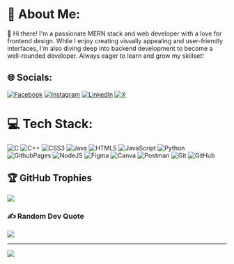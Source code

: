 # 💫 About Me:
👋 Hi there! I'm a passionate MERN stack and web developer with a love for frontend design. While I enjoy creating visually appealing and user-friendly interfaces, I'm also diving deep into backend development to become a well-rounded developer. Always eager to learn and grow my skillset!


## 🌐 Socials:
[![Facebook](https://img.shields.io/badge/Facebook-%231877F2.svg?logo=Facebook&logoColor=whit)](https://facebook.com/YashobantaBisoi) [![Instagram](https://img.shields.io/badge/Instagram-%23E4405F.svg?logo=Instagram&logoColor=white)](https://instagram.com/its_yosho_) [![LinkedIn](https://img.shields.io/badge/LinkedIn-%230077B5.svg?logo=linkedin&logoColor=white)](www.linkedin.com/in/yoshobanta-bisoi) [![X](https://img.shields.io/badge/X-black.svg?logo=X&logoColor=white)](https://x.com/BisoiYoshobanta) 

# 💻 Tech Stack:
![C](https://img.shields.io/badge/c-%2300599C.svg?style=flat-square&logo=c&logoColor=white) ![C++](https://img.shields.io/badge/c++-%2300599C.svg?style=flat-square&logo=c%2B%2B&logoColor=white) ![CSS3](https://img.shields.io/badge/css3-%231572B6.svg?style=flat-square&logo=css3&logoColor=white) ![Java](https://img.shields.io/badge/java-%23ED8B00.svg?style=flat-square&logo=openjdk&logoColor=white) ![HTML5](https://img.shields.io/badge/html5-%23E34F26.svg?style=flat-square&logo=html5&logoColor=white) ![JavaScript](https://img.shields.io/badge/javascript-%23323330.svg?style=flat-square&logo=javascript&logoColor=%23F7DF1E) ![Python](https://img.shields.io/badge/python-3670A0?style=flat-square&logo=python&logoColor=ffdd54) ![GithubPages](https://img.shields.io/badge/github%20pages-121013?style=flat-square&logo=github&logoColor=white) ![NodeJS](https://img.shields.io/badge/node.js-6DA55F?style=flat-square&logo=node.js&logoColor=white) ![Figma](https://img.shields.io/badge/figma-%23F24E1E.svg?style=flat-square&logo=figma&logoColor=white) ![Canva](https://img.shields.io/badge/Canva-%2300C4CC.svg?style=flat-square&logo=Canva&logoColor=white) ![Postman](https://img.shields.io/badge/Postman-FF6C37?style=flat-square&logo=postman&logoColor=white) ![Git](https://img.shields.io/badge/git-%23F05033.svg?style=flat-square&logo=git&logoColor=white) ![GitHub](https://img.shields.io/badge/github-%23121011.svg?style=flat-square&logo=github&logoColor=white)


## 🏆 GitHub Trophies
![](https://github-profile-trophy.vercel.app/?username=Coderyosho&theme=radical&no-frame=false&no-bg=true&margin-w=4)

### ✍️ Random Dev Quote
![](https://quotes-github-readme.vercel.app/api?type=horizontal&theme=radical)

---
[![](https://visitcount.itsvg.in/api?id=Coderyosho&icon=0&color=0)](https://visitcount.itsvg.in)


